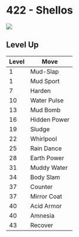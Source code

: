 # 422 - Shellos
![][422]

## Level Up

Level | Move
---   | ---
  1   | Mud-Slap
  1   | Mud Sport
  7   | Harden
 10   | Water Pulse
 13   | Mud Bomb
 16   | Hidden Power
 19   | Sludge
 22   | Whirlpool
 25   | Rain Dance
 28   | Earth Power
 31   | Muddy Water
 34   | Body Slam
 37   | Counter
 37   | Mirror Coat
 40   | Acid Armor
 40   | Amnesia
 43   | Recover



[422]: ../img/pokemon/422.png

